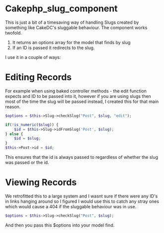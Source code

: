 Cakephp_slug_component
======================

This is just a bit of a timesaving way of handling Slugs created by something like CakeDC's sluggable behaviour. The component works twofold. 

1) It returns an options array for the model that finds by slug<br />
2) If an ID is passed it redirects to the slug.

I use it in a couple of ways:

Editing Records
===============

For example when using baked controller methods - the edit function expects and ID to be passed into it, however if you are using slugs then most of the time the slug will be passed instead, I created this for that main reason.

```php
$options = $this->Slug->checkSlug("Post", $slug, "edit");

if(!is_numeric($slug)) {
    $id = $this->Slug->idFromSlug('Post', $slug);
} else {
    $id = $slug;
}
$this->Post->id = $id;
```

This ensures that the id is always passed to regardless of whether the slug was passed or the id.

Viewing Records
===============

We retrofitted this to a large system and I wasnt sure if there were any ID's in links hanging around so I figured I would use this to catch any stray ones which would cause a 404 if the sluggable behaviour was in use.

```php
$options = $this->Slug->checkSlug("Post", $slug);
``` 

And then you pass this $options into your model find.

